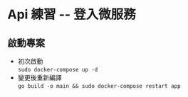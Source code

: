 # Api 練習 -- 登入微服務
## 啟動專案
* 初次啟動  
`sudo docker-compose up -d`
* 變更後重新編譯  
`go build -o main && sudo docker-compose restart app`